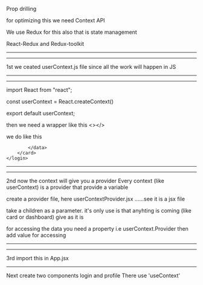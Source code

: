 Prop drilling

for optimizing this we need Context API

We use Redux for this also that is state management

React-Redux and Redux-toolkit

---

---

1st we ceated userContext.js file since all the work will happen in JS

---

---

import React from "react";

const userContext = React.createContext()

export default userContext;

then we need a wrapper like this <></>

we do like this

<userContext>
    <login>
        <card>
            <data>
                
            </data>
        </card>
    </login>

</userContext>

---

---

2nd now the context will give you a provider
Every context (like userContext) is a provider that provide a variable

create a provider file, here userContextProvider.jsx ......see it is a jsx file

take a children as a parameter. it's only use is that anyhting is coming (like card or dashboard) give as it is

for accessing the data you need a property i.e userContext.Provider
then add value for accessing

---

---

3rd import this <userContextProvider> in App.jsx

---

Next create two components login and profile
There use 'useContext'
